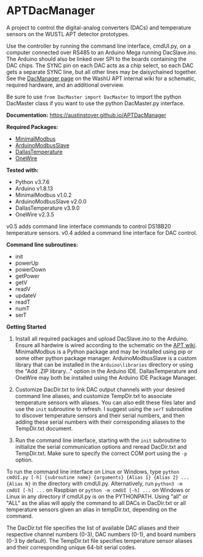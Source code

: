 # APTDacManager
A project to control the digital-analog converters (DACs) and temperature sensors on the
 WUSTL APT detector prototypes.



Use the controller by running the command line interface, cmdUI.py, on a computer connected
 over RS485 to an Arduino Mega running DacSlave.ino. The Arduino should also be linked over
 SPI to the boards containing the DAC chips. The SYNC pin on each DAC acts as a chip select,
 so each DAC gets a separate SYNC line, but all other lines may be daisychained together. See
 the [DacManager page](https://sites.physics.wustl.edu/APTwiki/index.php/DAC_Manager) on the
 WashU APT internal wiki for a schematic, required hardware, and an additional overview.
 
Be sure to use `from DacMaster import DacMaster` to import the python DacMaster class if you
 want to use the python DacMaster.py interface.

**Documentation:** <https://austinstover.github.io/APTDacManager>

**Required Packages:**
  - [MinimalModbus](https://github.com/pyhys/minimalmodbus)
  - [ArduinoModbusSlave](https://github.com/yaacov/ArduinoModbusSlave)
  - [DallasTemperature](https://github.com/milesburton/Arduino-Temperature-Control-Library)
  - [OneWire](https://www.pjrc.com/teensy/td_libs_OneWire.html)
  
**Tested with:**
  - Python				v3.7.6
  - Arduino				v1.8.13
  - MinimalModbus		v1.0.2
  - ArduinoModbusSlave	v2.0.0
  - DallasTemperature 	v3.9.0
  - OneWire 			v2.3.5
  
v0.5 adds command line interface commands to control DS18B20 temperature sensors.
v0.4 added a command line interface for DAC control.

**Command line subroutines:**
  - init
  - powerUp
  - powerDown
  - getPower
  - getV
  - readV
  - updateV
  - readT
  - numT
  - serT

**Getting Started**
  1. Install all required packages and upload DacSlave.ino to the Arduino. Ensure all hardwire is wired
  according to the schematic on the [APT wiki](https://sites.physics.wustl.edu/APTwiki/index.php/DAC_Manager). \
  MinimalModbus is a Python package and may be installed using pip or some other python package manager.
  ArduinoModbusSlave is a custom library that can be installed in the `Arduino\libraries` directory or
  using the "Add .ZIP library..." option in the Arduino IDE. DallasTemperature and OneWire may both be
  installed using the Arduino IDE Package Manager.
  
  2. Customize DacDir.txt to link DAC output channels with your desired command line aliases, and customize
  TempDir.txt to associate temperature sensors with aliases. You can also edit these files later and use the
  `init` subroutine to refresh. I suggest using the `serT` subroutine to discover temperature sensors and their
  serial numbers, and then adding these serial numbers with their corresponding aliases to the TempDir.txt document.
  3. Run the command line interface, starting with the `init` subroutine to initialize the serial communication
  options and reread DacDir.txt and TempDir.txt. Make sure to specify the correct COM port using the `-p` option.

To run the command line interface on Linux or Windows, type `python cmdUI.py [-h] {subroutine name} {arguments} {Alias 1} {Alias 2} ... {Alias N}` in the directory with cmdUI.py.
 Alternatively, run `python3 -m cmdUI [-h] ...` on Raspbian or `python -m cmdUI [-h] ...` on Windows or Linux in any directory if cmdUI.py is on the PYTHONPATH. Using "all" or
 "ALL" as the alias will apply the command to all DACs in DacDir.txt or all temperature sensors given an alias in tempDir.txt, depending on the command.

The DacDir.txt file specifies the list of available DAC aliases and their respective channel numbers (0-3), DAC numbers (0-1), and board numbers (0-3 by default). The TempDir.txt
 file specifies temperature sensor aliases and their corresponding unique 64-bit serial codes.

